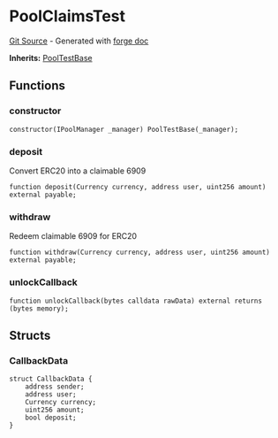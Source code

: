 # PoolClaimsTest
[Git Source](https://github.com/uniswap/v4-core/blob/b619b6718e31aa5b4fa0286520c455ceb950276d/src/test/PoolClaimsTest.sol) - Generated with [forge doc](https://book.getfoundry.sh/reference/forge/forge-doc)

**Inherits:**
[PoolTestBase](contracts/v4/reference/core/test/PoolTestBase.md)


## Functions
### constructor


```solidity
constructor(IPoolManager _manager) PoolTestBase(_manager);
```

### deposit

Convert ERC20 into a claimable 6909


```solidity
function deposit(Currency currency, address user, uint256 amount) external payable;
```

### withdraw

Redeem claimable 6909 for ERC20


```solidity
function withdraw(Currency currency, address user, uint256 amount) external payable;
```

### unlockCallback


```solidity
function unlockCallback(bytes calldata rawData) external returns (bytes memory);
```

## Structs
### CallbackData

```solidity
struct CallbackData {
    address sender;
    address user;
    Currency currency;
    uint256 amount;
    bool deposit;
}
```

